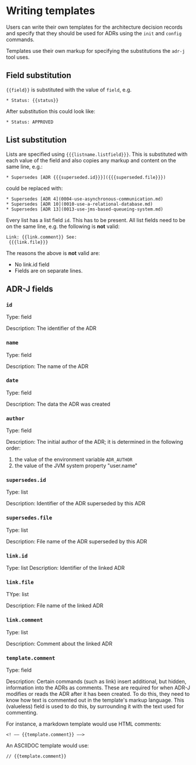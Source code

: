 # Writing templates

Users can write their own templates for the architecture decision records and specify that they should be used for ADRs using the `init` and `config` commands.

Templates use their own markup for specifying the substitutions the `adr-j` tool uses.

## Field substitution

`{{field}}` is substituted with the value of `field`, e.g.

```
* Status: {{status}}
```
After substitution this could look like:

```
* Status: APPROVED
```

## List substitution

Lists are specified using `{{{listname.listfield}}}`. This is  substituted with  each value of the field and also copies any markup and content on the same line, e.g.:

```
* Supersedes [ADR {{{superseded.id}}}]({{{superseded.file}}})
```

could be replaced with:

```
* Supersedes [ADR 4](0004-use-asynchronous-communication.md)
* Supersedes [ADR 10](0010-use-a-relational-database.md)
* Supersedes [ADR 13](0013-use-jms-based-queueing-system.md)
```

Every list has a list field `id`. This has to be present. All list fields need to be on the same line, e.g. the following is **not** valid:

```
Link: {{link.comment}} See:
 {{{link.file}}}
```
The reasons the above is **not** valid are:
* No link.id field
* Fields are on separate lines.  

## ADR-J fields

### `id`

 Type: field

 Description: The identifier of the ADR


### `name`

Type: field

Description: The name of the ADR   

### `date`

Type: field

Description: The data the ADR was created                 

### `author`

Type: field

Description: The initial author of the ADR; it is determined in the following order:
 1. the value of the environment variable `ADR_AUTHOR`
 2. the value of the JVM system property "user.name"

### `supersedes.id`

Type: list

Description: Identifier of the ADR superseded by this ADR


### `supersedes.file`

Type: list

Description: File name of the ADR superseded by this ADR  

### `link.id`

Type: list
Description: Identifier of the linked ADR

### `link.file`

TYpe: list

Description: File name of the linked ADR     

### `link.comment`

Type: list

Description: Comment  about the linked ADR

### `template.comment`

Type: field

Description: Certain commands (such as link) insert additional, but hidden, information into the ADRs as comments. 
These are required for when ADR-J modifies or reads the ADR after it has been created. 
To do this, they need to know how text is commented out in the template's markup language. This 
(valueless) field is used to do this, by surrounding it with the text used for commenting. 

For instance, a markdown template would use HTML comments:

`<! –– {{template.comment}} ––>`

An ASCIIDOC template would use: 

`// {{template.comment}}`

      
